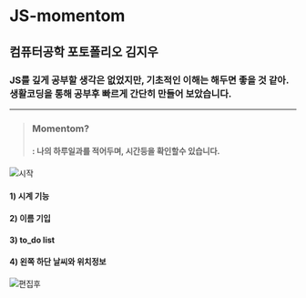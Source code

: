# JS-momentom
## 컴퓨터공학 포토폴리오 김지우
### JS를 깊게 공부할 생각은 없었지만, 기초적인 이해는 해두면 좋을 것 같아. 생활코딩을 통해 공부후 빠르게 간단히 만들어 보았습니다.
___
> ### Momentom?   
> #### : 나의 하루일과를 적어두며, 시간등을 확인할수 있습니다.

![시작](https://user-images.githubusercontent.com/60593969/103470781-2c743080-4dba-11eb-8944-a10a124cda8b.png)
#### 1) 시계 기능
#### 2) 이름 기입
#### 3) to_do list
#### 4) 왼쪽 하단 날씨와 위치정보 
![편집후](https://user-images.githubusercontent.com/60593969/103470782-2da55d80-4dba-11eb-8d43-fbacdf35e5dc.png)
